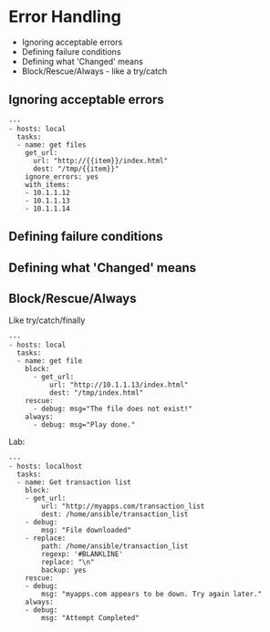 # Error Handling
- Ignoring acceptable errors
- Defining failure conditions
- Defining what 'Changed' means
- Block/Rescue/Always - like a try/catch


## Ignoring acceptable errors

    ---
    - hosts: local
      tasks:
      - name: get files
        get_url:
          url: "http://{{item}}/index.html"
          dest: "/tmp/{{item}}"
        ignore_errors: yes
        with_items:
        - 10.1.1.12
        - 10.1.1.13
        - 10.1.1.14


## Defining failure conditions
## Defining what 'Changed' means
## Block/Rescue/Always
Like try/catch/finally

    ---
    - hosts: local
      tasks:
      - name: get file
        block:
          - get_url:
              url: "http://10.1.1.13/index.html"
              dest: "/tmp/index.html"
        rescue:
          - debug: msg="The file does not exist!"
        always:
          - debug: msg="Play done."


Lab:

    ---
    - hosts: localhost
      tasks:
      - name: Get transaction list
        block:
        - get_url:
            url: "http://myapps.com/transaction_list
            dest: /home/ansible/transaction_list
        - debug:
            msg: "File downloaded"
        - replace:
            path: /home/ansible/transaction_list
            regexp: '#BLANKLINE'
            replace: "\n"
            backup: yes
        rescue:
        - debug:
            msg: "myapps.com appears to be down. Try again later."
        always:
        - debug:
            msg: "Attempt Completed"



